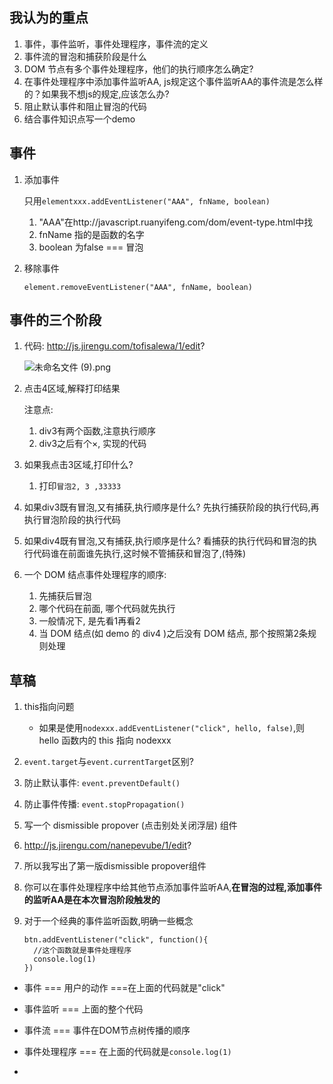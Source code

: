 ## 我认为的重点

1. 事件，事件监听，事件处理程序，事件流的定义
2. 事件流的冒泡和捕获阶段是什么
3. DOM 节点有多个事件处理程序，他们的执行顺序怎么确定?
4. 在事件处理程序中添加事件监听AA, js规定这个事件监听AA的事件流是怎么样的？如果我不想js的规定,应该怎么办?
5. 阻止默认事件和阻止冒泡的代码
6. 结合事件知识点写一个demo













## 事件

1. 添加事件

   只用`elementxxx.addEventListener("AAA", fnName, boolean)`
   1. "AAA"在http://javascript.ruanyifeng.com/dom/event-type.html中找
   2. fnName 指的是函数的名字
   3. boolean 为false === 冒泡

2. 移除事件

   `element.removeEventListener("AAA", fnName, boolean)`


## 事件的三个阶段

1. 代码: http://js.jirengu.com/tofisalewa/1/edit?

   ![未命名文件 (9).png](http://upload-images.jianshu.io/upload_images/5529438-3ca1cd80186bc2c1.png?imageMogr2/auto-orient/strip%7CimageView2/2/w/1240)

2. 点击4区域,解释打印结果

   注意点: 

   1. div3有两个函数,注意执行顺序
   2. div3之后有个×, 实现的代码

3. 如果我点击3区域,打印什么?

   1. 打印`冒泡2, 3 ,33333`

4. 如果div3既有冒泡,又有捕获,执行顺序是什么?    先执行捕获阶段的执行代码,再执行冒泡阶段的执行代码

5. 如果div4既有冒泡,又有捕获,执行顺序是什么?    看捕获的执行代码和冒泡的执行代码谁在前面谁先执行,这时候不管捕获和冒泡了,(特殊)

6. 一个 DOM 结点事件处理程序的顺序: 

   1. 先捕获后冒泡
   2. 哪个代码在前面, 哪个代码就先执行
   3. 一般情况下, 是先看1再看2
   4. 当 DOM 结点(如 demo 的 div4 )之后没有 DOM 结点, 那个按照第2条规则处理







## 草稿

1. this指向问题

   - 如果是使用`nodexxx.addEventListener("click", hello, false)`,则 hello 函数内的 this 指向 nodexxx
2. `event.target`与`event.currentTarget`区别?
3. 防止默认事件: `event.preventDefault()`
4. 防止事件传播: `event.stopPropagation()`
5. 写一个 dismissible propover (点击别处关闭浮层) 组件
6. http://js.jirengu.com/nanepevube/1/edit?
7. 所以我写出了第一版dismissible propover组件
8. 你可以在事件处理程序中给其他节点添加事件监听AA,**在冒泡的过程,添加事件的监听AA是在本次冒泡阶段触发的**
9. 对于一个经典的事件监听函数,明确一些概念

   ```
   btn.addEventListener("click", function(){
     //这个函数就是事件处理程序
     console.log(1)
   })
   ```

-  事件 === 用户的动作 ===在上面的代码就是"click"

-  事件监听 === 上面的整个代码

-  事件流 === 事件在DOM节点树传播的顺序

-  事件处理程序 === 在上面的代码就是`console.log(1)`

-  ​

   ​

   ​